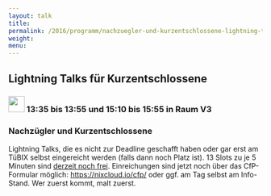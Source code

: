 ```yaml
---
layout: talk
title:
permalink: /2016/programm/nachzuegler-und-kurzentschlossene-lightning-talks-fuer-kurzentschlossene/
weight:
menu:
---
```

## Lightning Talks für Kurzentschlossene

### <img height = "32" src="../../../images/lightning.svg"> 13:35 bis 13:55 und 15:10 bis 15:55 in Raum V3

### Nachzügler und Kurzentschlossene

Lightning Talks, die es nicht zur Deadline geschafft haben oder gar erst am TüBIX selbst eingereicht werden (falls dann noch Platz ist). 13 Slots zu je 5 Minuten sind <a href="../programmentwurf_raumplan#lightningtalksfirstunclaimed">derzeit noch frei</a>. Einreichungen sind jetzt noch über das CfP-Formular möglich: <a href="https://nixcloud.io/cfp/" target="_blank">https://nixcloud.io/cfp/</a> oder ggf. am Tag selbst am Info-Stand. Wer zuerst kommt, malt zuerst.

